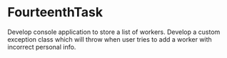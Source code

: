 # FourteenthTask
Develop console application to store a list of workers. Develop a custom exception class which will throw when user tries to add a worker with incorrect personal info.
